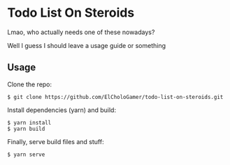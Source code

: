 # Todo List On Steroids

Lmao, who actually needs one of these nowadays?

Well I guess I should leave a usage guide or something

## Usage

Clone the repo:

```
$ git clone https://github.com/ElCholoGamer/todo-list-on-steroids.git
```

Install dependencies (yarn) and build:

```
$ yarn install
$ yarn build
```

Finally, serve build files and stuff:

```
$ yarn serve
```
